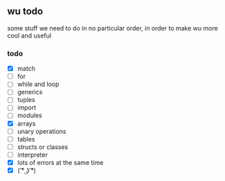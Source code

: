## wu todo

some stuff we need to do in no particular order, in order to make *wu* more cool and useful

### todo

- [x] match
- [ ] for
- [ ] while and loop
- [ ] generics
- [ ] tuples
- [ ] import
- [ ] modules
- [x] arrays
- [ ] unary operations
- [ ] tables
- [ ] structs or classes
- [ ] interpreter
- [x] lots of errors at the same time
- [x] ( ͡° ͜ʖ ͡°)
